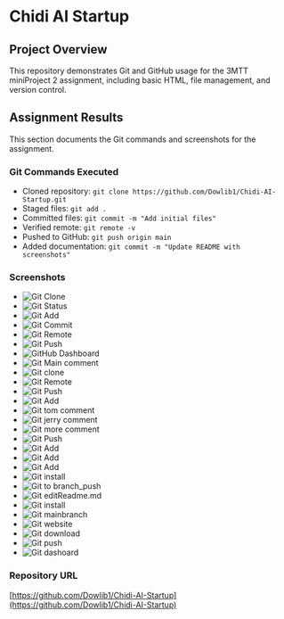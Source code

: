 # Chidi AI Startup

## Project Overview
This repository demonstrates Git and GitHub usage for the 3MTT miniProject 2 assignment, including basic HTML, file management, and version control.

## Assignment Results
This section documents the Git commands and screenshots for the assignment.

### Git Commands Executed
- Cloned repository: `git clone https://github.com/Dowlib1/Chidi-AI-Startup.git`
- Staged files: `git add .`
- Committed files: `git commit -m "Add initial files"`
- Verified remote: `git remote -v`
- Pushed to GitHub: `git push origin main`
- Added documentation: `git commit -m "Update README with screenshots"`

### Screenshots
- ![Git Clone](Gitimages/Gitclone.png)
- ![Git Status](Gitimages/GitStatus.png)
- ![Git Add](Gitimages/Gitindexhtml.png)
- ![Git Commit](Gitimages/Gitcomment1.png)
- ![Git Remote](Gitimages/GitRemote.png)
- ![Git Push](gitimages/pushorigin.png)
- ![GitHub Dashboard](Gitimges/Gitdashboard.png)
- ![Git Main comment](Gitimages/Gitcomment1.png)
- ![Git clone](Gitimages/Gitclone.png)
- ![Git Remote](Gitimages/GitRemote.png)
- ![Git Push](Gitimages/Gitcheckout.png)
- ![Git Add](Gitimages/Gitindexhtml.png)
- ![Git tom comment](Gitimages/Gitcomment1.png)
- ![Git jerry comment](Gitimages/Gitcomment1.png)
- ![Git more comment](Gitimages/Gitcomment2.png)
- ![Git Push](Gitimages/Gitcomment3.png)
- ![Git Add](Gitimages/Gitrepo.png)
- ![Git Add](Gitimages/Gitrepo2.png)
- ![Git Add](Gitimages/Gitrepo3.png)
- ![Git install](Gitimages/Gitinstall.png)
- ![Git to branch_push](Gitimages/pushorigin.png)
- ![Git editReadme.md](Gitimages/gitcode.png)
- ![Git install](Gitimages/installinggit.png)
- ![Git mainbranch](Gitimages/Gitrpeomain.png)
- ![Git website](Gitimages/Gitweb.png)
- ![Git download](Gitimages/Gitdownload.png)
- ![Git push](Gitimages/Gitposh.png)
- ![Git dashoard](Gitimages/Gitdashboard.png)

### Repository URL
[https://github.com/Dowlib1/Chidi-AI-Startup](https://github.com/Dowlib1/Chidi-AI-Startup)